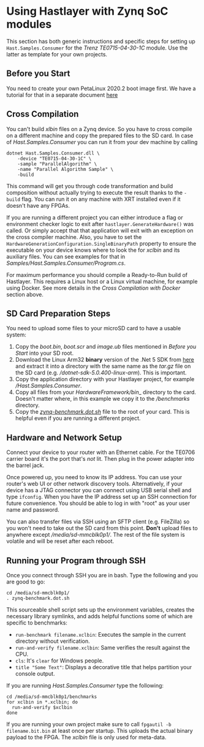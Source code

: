 # Using Hastlayer with Zynq SoC modules



This section has both generic instructions and specific steps for setting up `Hast.Samples.Consumer` for the _Trenz TE0715-04-30-1C_ module. Use the latter as template for your own projects.


## Before you Start

You need to create your own PetaLinux 2020.2 boot image first. We have a tutorial for that in a separate document [here](BuildingPetaLinuxForHastlayer.md)


## Cross Compilation

You can't build _xlbin_ files on a Zynq device. So you have to cross compile on a different machine and copy the prepared files to the SD card. In case of _Hast.Samples.Consumer_ you can run it from your dev machine by calling
```shell
dotnet Hast.Samples.Consumer.dll \
    -device "TE0715-04-30-1C" \
    -sample "ParallelAlgorithm" \
    -name "Parallel Algorithm Sample" \
    -build
``` 

This command will get you through code transformation and build composition without actually trying to execute the result thanks to the `-build` flag. You can run it on any machine with XRT installed even if it doesn't have any FPGAs.

If you are running a different project you can either introduce a flag or environment checker logic to exit after `hastlayer.GenerateHardware()` was called. Or simply accept that that application will exit with an exception on the cross compiler machine. Also, you have to set the `HardwareGenerationConfiguration.SingleBinaryPath` property to ensure the executable on your device knows where to look the for _xclbin_ and its auxiliary files. You can see examples for that in _Samples/Hast.Samples.Consumer/Program.cs_.

For maximum performance you should compile a Ready-to-Run build of Hastlayer. This requires a Linux host or a Linux virtual machine, for example using Docker. See more details in the _Cross Compilation with Docker_ section above.


## SD Card Preparation Steps

You need to upload some files to your microSD card to have a usable system:

1. Copy the _boot.bin_, _boot.scr_ and _image.ub_ files mentioned in _Before you Start_ into your SD root.
2. Download the Linux Arm32 **binary** version of the .Net 5 SDK from [here](https://dotnet.microsoft.com/download/dotnet/5.0) and extract it into a directory with the same name as the _tar.gz_ file on the SD card (e.g. _/dotnet-sdk-5.0.400-linux-arm_). This is important.
3. Copy the application directory with your Hastlayer project, for example _/Hast.Samples.Consumer_.
4. Copy all files from your _HardwareFramework/bin__ directory to the card. Doesn't matter where, in this example we copy it to the _/benchmarks_ directory.
5. Copy the [_zynq-benchmark.dot.sh_](../../../Docs/Attachments/zynq-benchmark.dot.sh) file to the root of your card. This is helpful even if you are running a different project.


## Hardware and Network Setup

Connect your device to your router with an Ethernet cable. For the TE0706 carrier board it's the port that's _not_ lit. Then plug in the power adapter into the barrel jack.

Once powered up, you need to know its IP address. You can use your router's web UI or other network discovery tools. Alternatively, if your device has a JTAG connector you can connect using USB serial shell and type `ifconfig`. When you have the IP address set up an SSH connection for future convenience. You should be able to log in with "root" as your user name and password.

You can also transfer files via SSH using an SFTP client (e.g. FileZilla) so you won't need to take out the SD card from this point. **Don't** upload files to anywhere except _/media/sd-mmcblk0p1/_. The rest of the file system is volatile and will be reset after each reboot. 


## Running your Program through SSH

Once you connect through SSH you are in bash. Type the following and you are good to go:
```shell
cd /media/sd-mmcblk0p1/
. zynq-benchmark.dot.sh
```

This sourceable shell script sets up the environment variables, creates the necessary library symlinks, and adds  helpful functions some of which are specific to benchmarks:
- `run-benchmark filename.xclbin`: Executes the sample in the current directory without verification.
- `run-and-verify filename.xclbin`: Same verifies the result against the CPU.
- `cls`: It's `clear` for Windows people.
- `title "Some Text"`: Displays a decorative title that helps partition your console output.

If you are running _Hast.Samples.Consumer_ type the following:

```shell
cd /media/sd-mmcblk0p1/benchmarks
for xclbin in *.xclbin; do
  run-and-verify $xclbin
done
```

If you are running your own project make sure to call `fpgautil -b filename.bit.bin` at least once per startup. This uploads the actual binary payload to the FPGA. The _xclbin_ file is only used for meta-data.
